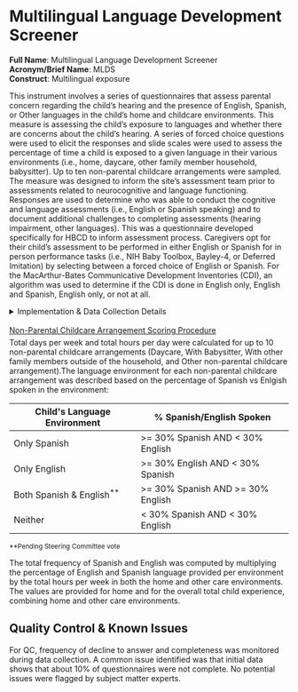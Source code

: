 # Multilingual Language Development Screener
**Full Name**: Multilingual Language Development Screener    
**Acronym/Brief Name**: MLDS    
**Construct**: Multilingual exposure    

This instrument involves a series of questionnaires that assess parental concern regarding the child’s hearing and the presence of English, Spanish, or Other languages in the child’s home and childcare environments. This measure is assessing the child’s exposure to languages and whether there are concerns about the child’s hearing. A series of forced choice questions were used to elicit the responses and slide scales were used to assess the percentage of time a child is exposed to a given language in their various environments (i.e., home, daycare, other family member household, babysitter). Up to ten non-parental childcare arrangements were sampled. The measure was designed to inform the site’s assessment team prior to assessments related to neurocognitive and language functioning. Responses are used to determine who was able to conduct the cognitive and language assessments (i.e., English or Spanish speaking) and to document additional challenges to completing assessments (hearing impairment, other languages). This was a questionnaire developed specifically for HBCD to inform assessment process. Caregivers opt for their child’s assessment to be performed in either English or Spanish for in person performance tasks (i.e., NIH Baby Toolbox, Bayley-4, or Deferred Imitation) by selecting between a forced choice of English or Spanish. For the MacArthur-Bates Communicative Development Inventories (CDI), an algorithm was used to determine if the CDI is done in English only, English and Spanish, English only, or not at all.   

<details>
<summary>Implementation & Data Collection Details</summary>
<ul>
<br>
<p><strong>Method of Administration</strong>: This measure is completed remotely by caregivers prior to when cognitive and language assessments will be performed. If the caregiver does not complete the assessment remotely, it is conducted at the visit to document the child’s language exposure environments. The instrument can be administered by an RA in person or via video as needed. <br />
<strong>REDCap Form Name</strong>: Child Language Exposure Survey <br />
<strong>Pilot Data Dictionary</strong>: ncl_ch_mlds <br />
<strong>Spanish Translation</strong>: Translated for HBCD by BURG <br />
<strong>Child Specific/Unspecific Form</strong>: Child Specific <br />
<strong>Respondent:</strong> Primary caregiver of the child <br />
<strong>Visits</strong>: V03, V04, V05, V07 <br />
<strong>Estimated length of time for completion</strong>: 3-10 minutes</p>
</details>
<br>

<p style="font-size: 1em; margin: 0 0 5px;"><u>Non-Parental Childcare Arrangement Scoring Procedure</u></p>
Total days per week and total hours per day were calculated for up to 10 non-parental childcare arrangements (Daycare, With Babysitter, With other family members outside of the household, and Other non-parental childcare arrangement).The language environment for each non-parental childcare arrangement was described based on the percentage of Spanish vs Enlgish spoken in the environment:

| Child's Language Environment | % Spanish/English Spoken |
| - | - |
| Only Spanish | >= 30% Spanish AND < 30% English |
| Only English | >= 30% English AND < 30% Spanish |
| Both Spanish & English<sup>**</sup> | >= 30% Spanish AND >= 30% English |
| Neither | < 30% Spanish AND < 30% English |

<sup>**Pending Steering Committee vote</sup>

 The total frequency of Spanish and English was computed by multiplying the percentage of English and Spanish language provided per environment by the total hours per week in both the home and other care environments. The values are provided for home and for the overall total child experience, combining home and other care environments. 

## Quality Control & Known Issues
For QC, frequency of decline to answer and completeness was monitored during data collection. A common issue identified was that initial data shows that about 10% of questionnaires were not complete. No potential issues were flagged by subject matter experts.   
